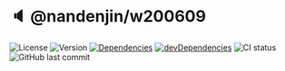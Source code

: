 # 🔈 @nandenjin/w200609

![License](https://img.shields.io/github/license/nandenjin/w200609?style=flat-square)
![Version](https://img.shields.io/github/package-json/v/nandenjin/w200609?style=flat-square)
[![Dependencies](https://img.shields.io/david/nandenjin/w200609?style=flat-square)](https://david-dm.org/nandenjin/w200609)
[![devDependencies](https://img.shields.io/david/dev/nandenjin/w200609?style=flat-square)](https://david-dm.org/nandenjin/w200609?type=dev)
![CI status](https://img.shields.io/github/workflow/status/nandenjin/w200609/CI?style=flat-square)
![GitHub last commit](https://img.shields.io/github/last-commit/nandenjin/w200609?style=flat-square)

